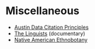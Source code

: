 # Miscellaneous

* [Austin Data Citation Principles](http://site.uit.no/linguisticsdatacitation/)
* [The Linguists](https://vimeo.com/ondemand/livingtongues) (documentary)
* [Native American Ethnobotany](http://naeb.brit.org/)
